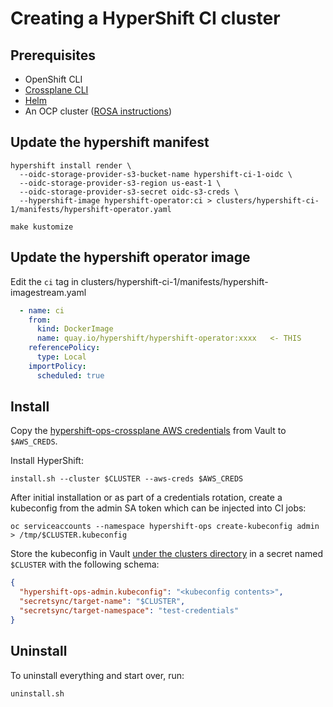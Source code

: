 # Creating a HyperShift CI cluster

## Prerequisites

- OpenShift CLI
- [Crossplane CLI](https://crossplane.io/docs/v1.6/getting-started/install-configure.html#install-crossplane-cli)
- [Helm](https://helm.sh/)
- An OCP cluster ([ROSA instructions](https://www.rosaworkshop.io/rosa/2-deploy/#automatic-mode))

## Update the hypershift manifest
```shell
hypershift install render \
  --oidc-storage-provider-s3-bucket-name hypershift-ci-1-oidc \
  --oidc-storage-provider-s3-region us-east-1 \
  --oidc-storage-provider-s3-secret oidc-s3-creds \
  --hypershift-image hypershift-operator:ci > clusters/hypershift-ci-1/manifests/hypershift-operator.yaml

make kustomize
```

## Update the hypershift operator image

Edit the `ci` tag in clusters/hypershift-ci-1/manifests/hypershift-imagestream.yaml

```yaml
  - name: ci
    from:
      kind: DockerImage
      name: quay.io/hypershift/hypershift-operator:xxxx   <- THIS
    referencePolicy:
      type: Local
    importPolicy:
      scheduled: true
```

## Install

Copy the [hypershift-ops-crossplane AWS credentials](https://vault.ci.openshift.org/ui/vault/secrets/kv/show/selfservice/hypershift-team/ops/hypershift-ops-crossplane) from Vault to `$AWS_CREDS`.

Install HyperShift:

```shell
install.sh --cluster $CLUSTER --aws-creds $AWS_CREDS
```

After initial installation or as part of a credentials rotation, create a
kubeconfig from the admin SA token which can be injected into CI jobs:

```shell
oc serviceaccounts --namespace hypershift-ops create-kubeconfig admin > /tmp/$CLUSTER.kubeconfig
```

Store the kubeconfig in Vault [under the clusters directory](https://vault.ci.openshift.org/ui/vault/secrets/kv/list/selfservice/hypershift-team/ops/clusters/) in a secret named `$CLUSTER` with the following schema:

```json
{
  "hypershift-ops-admin.kubeconfig": "<kubeconfig contents>",
  "secretsync/target-name": "$CLUSTER",
  "secretsync/target-namespace": "test-credentials"
}
```

## Uninstall

To uninstall everything and start over, run:

```shell
uninstall.sh
```
